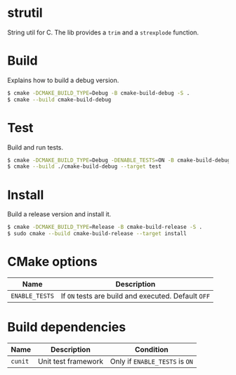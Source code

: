 # strutil

String util for C. The lib provides a `trim` and a `strexplode` function.

# Build

Explains how to build a debug version.

```bash
$ cmake -DCMAKE_BUILD_TYPE=Debug -B cmake-build-debug -S .
$ cmake --build cmake-build-debug
```

# Test

Build and run tests.

```bash
$ cmake -DCMAKE_BUILD_TYPE=Debug -DENABLE_TESTS=ON -B cmake-build-debug -S .
$ cmake --build ./cmake-build-debug --target test
```

# Install

Build a release version and install it.

```bash
$ cmake -DCMAKE_BUILD_TYPE=Release -B cmake-build-release -S .
$ sudo cmake --build cmake-build-release --target install
```

# CMake options

| Name           | Description                                         |
|----------------|-----------------------------------------------------|
| `ENABLE_TESTS` | If `ON` tests are build and executed. Default `OFF` |

# Build dependencies

| Name    | Description         | Condition                      |
|---------|---------------------|--------------------------------|
| `cunit` | Unit test framework | Only if `ENABLE_TESTS` is `ON` |